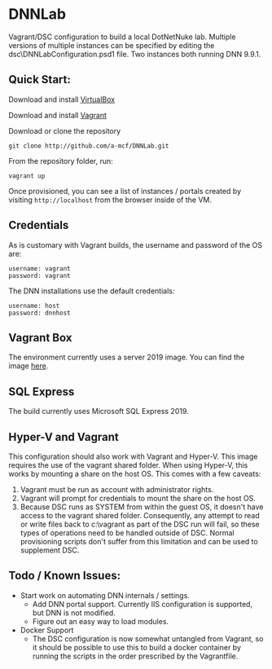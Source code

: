 # DNNLab
Vagrant/DSC configuration to build a local DotNetNuke lab. Multiple versions of multiple instances can be specified 
by editing the dsc\DNNLabConfiguration.psd1 file. Two instances both running DNN 9.9.1.

## Quick Start:
Download and install [VirtualBox](https://www.virtualbox.org/wiki/Downloads)

Download and install [Vagrant](https://www.vagrantup.com/downloads.html)

Download or clone the repository
```
git clone http://github.com/a-mcf/DNNLab.git
```

From the repository folder, run:
```
vagrant up
```

Once provisioned, you can see a list of instances / portals created by visiting ```http://localhost``` 
from the browser inside of the VM.

## Credentials
As is customary with Vagrant builds, the username and password of the OS are:
```
username: vagrant
password: vagrant
```

The DNN installations use the default credentials:
```
username: host
password: dnnhost
```

## Vagrant Box
The environment currently uses a server 2019 image. You can find the image 
[here](https://app.vagrantup.com/StefanScherer/boxes/windows_2019).

## SQL Express
The build currently uses Microsoft SQL Express 2019.

## Hyper-V and Vagrant
This configuration should also work with Vagrant and Hyper-V. This image requires the 
use of the vagrant shared folder. When using Hyper-V, this works by mounting a share
on the host OS. This comes with a few caveats:
1. Vagrant must be run as account with administrator rights.
2. Vagrant will prompt for credentials to mount the share on the host OS.
3. Because DSC runs as SYSTEM from within the guest OS, it doesn't have access to the
vagrant shared folder. Consequently, any attempt to read or write files back to c:\vagrant as
part of the DSC run will fail, so these types of operations need to be handled outside of DSC.
Normal provisioning scripts don't suffer from this limitation and can be used to supplement DSC.

## Todo / Known Issues:
- Start work on automating DNN internals / settings.
  - Add DNN portal support. Currently IIS configuration is supported, but DNN is not modified.
  - Figure out an easy way to load modules.
- Docker Support
  - The DSC configuration is now somewhat untangled from Vagrant, so it should be possible to use this to build a docker container by running the scripts in the order prescribed by the Vagrantfile.
  
